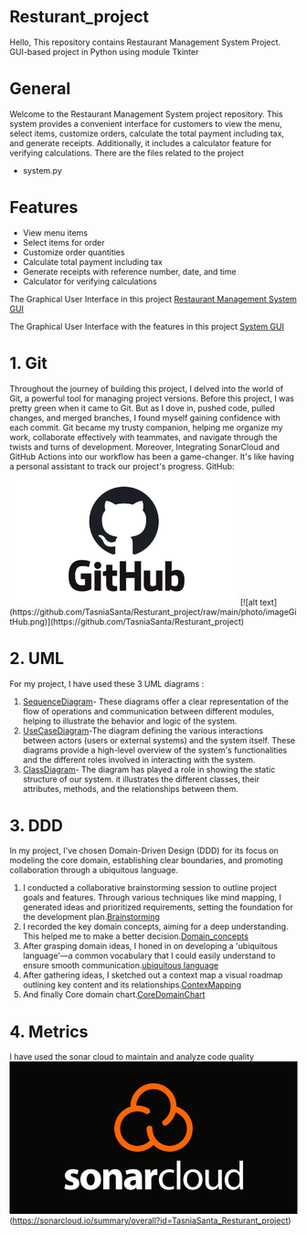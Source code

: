 # Resturant_project
Hello, This repository contains Restaurant Management System Project. GUI-based project in Python using module Tkinter

# General
Welcome to the Restaurant Management System project repository. This system provides a convenient interface for customers to view the menu, select items, customize orders, calculate the total payment including tax, and generate receipts. Additionally, it includes a calculator feature for verifying calculations. There are the files related to the project
- system.py
# Features
- View menu items
- Select items for order
- Customize order quantities
- Calculate total payment including tax
- Generate receipts with reference number, date, and time
- Calculator for verifying calculations

The Graphical User Interface in this project [Restaurant Management System GUI](https://github.com/TasniaSanta/Resturant_project/blob/main/Gui_screenshort.png)
<!--[![GUI](https://github.com/TasniaSanta/Resturant_project/blob/main/Gui_screenshort.png)]-->
<!--[![Restaurant Management System GUI](Gui_screenshort.png)]-->

<!--[![Restaurant Management System GUI](Gui_screenshort.png)](https://github.com/TasniaSanta/Resturant_project/blob/main/Gui_screenshort.png)-->

The Graphical User Interface with the features in this project [System GUI](https://github.com/TasniaSanta/Resturant_project/blob/main/Gui_screenshort_total.png)

# 1. Git
Throughout the journey of building this project, I delved into the world of Git, a powerful tool for managing project versions. Before this project, I was pretty green when it came to Git. But as I dove in, pushed code, pulled changes, and merged branches, I found myself gaining confidence with each commit. Git became my trusty companion, helping me organize my work, collaborate effectively with teammates, and navigate through the twists and turns of development. Moreover, Integrating SonarCloud and GitHub Actions into our workflow has been a game-changer. It's like having a personal assistant to track our project's progress.
GitHub: 
<!--![alt text](https://github.com/TasniaSanta/Resturant_project/blob/main/photo/imageGitHub.png)-->
<img src="https://github.com/TasniaSanta/Resturant_project/blob/main/photo/imageGitHub.png" alt="alt text" width="400"/>
[![alt text](https://github.com/TasniaSanta/Resturant_project/raw/main/photo/imageGitHub.png)](https://github.com/TasniaSanta/Resturant_project)



# 2. UML
For my project, I have used these 3 UML diagrams :
1. [SequenceDiagram](https://github.com/TasniaSanta/Resturant_project/blob/main/UMLDiagram/SequenceDiagram.png)- These diagrams offer a clear representation of the flow of operations and communication between different modules, helping to illustrate the behavior and logic of the system.
2. [UseCaseDiagram](https://github.com/TasniaSanta/Resturant_project/blob/main/UMLDiagram/UseCaseRMDiagram.png)-The diagram defining the various interactions between actors (users or external systems) and the system itself. These diagrams provide a high-level overview of the system's functionalities and the different roles involved in interacting with the system.
3. [ClassDiagram](https://github.com/TasniaSanta/Resturant_project/blob/main/UMLDiagram/classDiagramupdate.png)- The diagram has played a role in showing the static structure of our system. it illustrates the different classes, their attributes, methods, and the relationships between them.
   
# 3. DDD
In my project, I've chosen Domain-Driven Design (DDD) for its focus on modeling the core domain, establishing clear boundaries, and promoting collaboration through a ubiquitous language.
1. I conducted a collaborative brainstorming session to outline project goals and features. Through various techniques like mind mapping, I generated ideas and prioritized requirements, setting the foundation for the development plan.[Brainstorming](https://github.com/TasniaSanta/Resturant_project/blob/main/DDD/BrainstormingFirststep.png)
2. I recorded the key domain concepts, aiming for a deep understanding. This helped me to make a better decision.[Domain_concepts](https://github.com/TasniaSanta/Resturant_project/blob/main/DDD/domainidea.png)
3. After grasping domain ideas, I honed in on developing a 'ubiquitous language'—a common vocabulary that I could easily understand to ensure smooth communication.[ubiquitous language](https://github.com/TasniaSanta/Resturant_project/blob/main/DDD/domainUbiquitous%20Language.png)
4. After gathering ideas, I sketched out a context map a visual roadmap outlining key content and its relationships.[ContexMapping](https://github.com/TasniaSanta/Resturant_project/blob/main/DDD/ContexMapping.png)
5. And finally Core domain chart.[CoreDomainChart](https://github.com/TasniaSanta/Resturant_project/blob/main/DDD/CoreDomainChart.png)

# 4. Metrics
I have used the sonar cloud to maintain and analyze code quality
![alt text](https://github.com/TasniaSanta/Resturant_project/blob/main/photo/article-SonarCloud-Analysez-votre-projet-GitHub-via-VSTS.jpg)(https://sonarcloud.io/summary/overall?id=TasniaSanta_Resturant_project)


